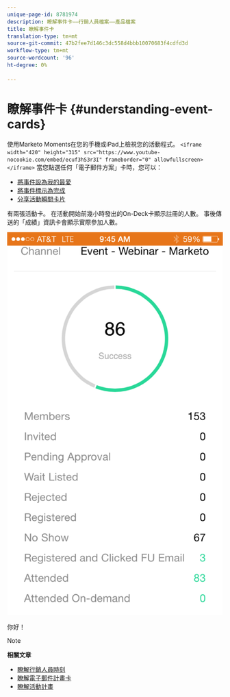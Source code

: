```yaml
---
unique-page-id: 8781974
description: 瞭解事件卡——行銷人員檔案——產品檔案
title: 瞭解事件卡
translation-type: tm+mt
source-git-commit: 47b2fee7d146c3dc558d4bbb10070683f4cdfd3d
workflow-type: tm+mt
source-wordcount: '96'
ht-degree: 0%

---
```



# 瞭解事件卡 {#understanding-event-cards}

使用Marketo Moments在您的手機或iPad上檢視您的活動程式。
`<iframe width="420" height="315" src="https://www.youtube-nocookie.com/embed/ecuf3hS3r3I" frameborder="0" allowfullscreen></iframe>` 當您點選任何「電子郵件方案」卡時，您可以：

* [將事件設為我的最愛](../../../../../product-docs/core-marketo-concepts/mobile-apps/marketo-moments/working-with-moments/creating-a-favorite.md)
* [將事件標示為完成](../../../../../product-docs/core-marketo-concepts/mobile-apps/marketo-moments/working-with-moments/marking-it-done.md)
* [分享活動瞬間卡片](../../../../../product-docs/core-marketo-concepts/mobile-apps/marketo-moments/working-with-moments/sharing-a-moment.md)

有兩張活動卡。 在活動開始前幾小時發出的On-Deck卡顯示註冊的人數。 事後傳送的「成績」資訊卡會顯示實際參加人數。

![](assets/image2015-7-15-16-3a56-3a16.png)

你好！

>[!NOTE]
>
>**相關文章**
>
>* [瞭解行銷人員時刻](understanding-marketo-moments.md)
>* [瞭解電子郵件計畫卡](understanding-email-program-cards.md)
>* [瞭解活動計畫](../../../../../product-docs/demand-generation/events/understanding-events/understanding-event-programs.md)

>



